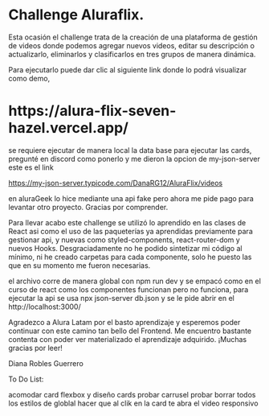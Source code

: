 <h1> Challenge Aluraflix. </h1>

Esta ocasión el challenge trata de la creación de una plataforma de gestión de videos donde podemos agregar nuevos videos, editar su descripción o actualizarlo, eliminarlos y clasificarlos en tres grupos de manera dinámica.

Para ejecutarlo puede dar clic al siguiente link donde lo podrá visualizar como demo,

<h1> https://alura-flix-seven-hazel.vercel.app/ </h1>

se requiere ejecutar de manera local la data base para ejecutar las cards, pregunté en discord como ponerlo y me dieron la opcion de my-json-server este es el link

https://my-json-server.typicode.com/DanaRG12/AluraFlix/videos

en aluraGeek lo hice mediante una api fake pero ahora me pide pago para levantar otro proyecto. Gracias por comprender.

Para llevar acabo este challenge se utilizó lo aprendido en las clases de React asi como el uso de las paqueterías ya aprendidas previamente para gestionar api, y nuevas como styled-components, react-router-dom y nuevos Hooks.
Desgraciadamente no he podido sintetizar mi código al mínimo, ni he creado carpetas para cada componente, solo he puesto las que en su momento me fueron necesarias.

el archivo corre de manera global con npm run dev 
y se empacó como en el curso de react como los componentes funcionan pero no funciona, 
para ejecutar la api se usa npx json-server db.json y se le pide abrir en el http://localhost:3000/

Agradezco a Alura Latam por el basto aprendizaje y esperemos poder continuar con este camino tan bello del Frontend. Me encuentro bastante contenta con poder ver materializado el aprendizaje adquirido.
¡Muchas gracias por leer!

Diana Robles Guerrero





To Do List:

acomodar card flexbox y diseño cards
    probar carrusel
    probar borrar todos los estilos de globlal
hacer que al clik en la card te abra el video
responsivo
